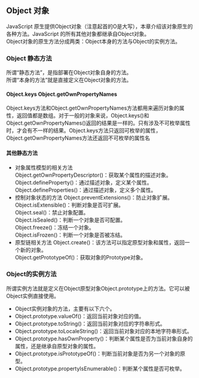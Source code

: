 ## Object 对象
JavaScript 原生提供Object对象（注意起首的O是大写），本章介绍该对象原生的各种方法。JavaScript 的所有其他对象都继承自Object对象。  
Object对象的原生方法分成两类：Object本身的方法与Object的实例方法。
### Object 静态方法  
所谓“静态方法”，是指部署在Object对象自身的方法。  
所谓“本身的方法”就是直接定义在Object对象的方法。
#### Object.keys Object.getOwnPropertyNames
Object.keys方法和Object.getOwnPropertyNames方法都用来遍历对象的属性，返回值都是数组。对于一般的对象来说，Object.keys()和  
Object.getOwnPropertyNames()返回的结果是一样的。只有涉及不可枚举属性时，才会有不一样的结果。Object.keys方法只返回可枚举的属性，  
Object.getOwnPropertyNames方法还返回不可枚举的属性名
#### 其他静态方法
* 对象属性模型的相关方法  
Object.getOwnPropertyDescriptor()：获取某个属性的描述对象。  
Object.defineProperty()：通过描述对象，定义某个属性。  
Object.defineProperties()：通过描述对象，定义多个属性。
* 控制对象状态的方法
Object.preventExtensions()：防止对象扩展。  
Object.isExtensible()：判断对象是否可扩展。  
Object.seal()：禁止对象配置。  
Object.isSealed()：判断一个对象是否可配置。  
Object.freeze()：冻结一个对象。  
Object.isFrozen()：判断一个对象是否被冻结。
* 原型链相关方法
Object.create()：该方法可以指定原型对象和属性，返回一个新的对象。  
Object.getPrototypeOf()：获取对象的Prototype对象。
### Object的实例方法
所谓实例方法就是定义在Object原型对象Object.prototype上的方法。它可以被Object实例直接使用。
* Object实例对象的方法，主要有以下六个。
* Object.prototype.valueOf()：返回当前对象对应的值。
* Object.prototype.toString()：返回当前对象对应的字符串形式。
* Object.prototype.toLocaleString()：返回当前对象对应的本地字符串形式。
* Object.prototype.hasOwnProperty()：判断某个属性是否为当前对象自身的属性，还是继承自原型对象的属性。
* Object.prototype.isPrototypeOf()：判断当前对象是否为另一个对象的原型。
* Object.prototype.propertyIsEnumerable()：判断某个属性是否可枚举。
